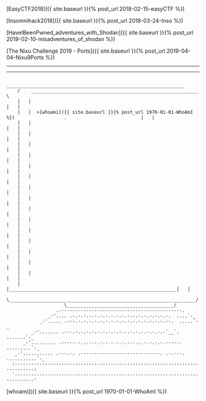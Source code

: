 
[EasyCTF2018]({{ site.baseurl }}{% post_url 2018-02-15-easyCTF %})

[Insomnihack2018]({{ site.baseurl }}{% post_url 2018-03-24-Inso %})

[HaveIBeenPwned_adventures_with_Shodan]({{ site.baseurl }}{% post_url 2019-02-10-misadventures_of_shodan %})

[The Nixu Challenge 2019 - Ports]({{ site.baseurl }}{% post_url 2019-04-04-Nixu9Ports %})



---
----------------------------------------------------------------------
```
       _________________________________________________________________
    /    _____________________________________________________________    \
    |   |                                                             |   |
    |   |  >[whoami]({{ site.baseurl }}{% post_url 1970-01-01-WhoAmI %})                  .                           |   |
    |   |                                                             |   |
    |   |                                                             |   |
    |   |                                                             |   |
    |   |                                                             |   |
    |   |                                                             |   |
    |   |                                                             |   |
    |   |                                                             |   |
    |   |                                                             |   |
    |   |                                                             |   |
    |   |                                                             |   |
    |   |                                                             |   |
    |   |                                                             |   |
    |   |                                                             |   |
    |   |                                                             |   |
    |   |                                                             |   |
    |   |_____________________________________________________________|   |
     \____________________________________________________________________/
                     \_______________________________________/
                  .---------------------------------------------.
               _-'.... .-.-.-.-.-.-.-.-.-.-.-.-.-.-.-.-.-.-.  ....`-_
            _-'..... .---.-.-.-.-.-.-.-.-.-.-.-.-.-.-.-.-.--.  .....`-_
         _-'....... .---.-.-.-.-.-.-.-.-.-.-.-.-.-.-.-.-.-`__`. .......`-_
      _-'......... .-----.-.-.-.-.-.-.-.-.-.-.-.-.-.-.-.-.-----. .........`-_
   _-'........... .---.-. .-----------------------------. .-.---. ...........`-_
  :-----------------------------------------------------------------------------:
  `-----------------------------------------------------------------------------'
```
  
[whoami]({{ site.baseurl }}{% post_url 1970-01-01-WhoAmI %})

